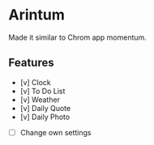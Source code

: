 # Arintum
Made it similar to Chrom app momentum.

## Features

- [v] Clock
- [v] To Do List
- [v] Weather
- [v] Daily Quote
- [v] Daily Photo
- [ ] Change own settings
